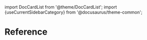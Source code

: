 import DocCardList from '@theme/DocCardList';
import {useCurrentSidebarCategory} from '@docusaurus/theme-common';

# Reference

<DocCardList items={useCurrentSidebarCategory().items}/>

